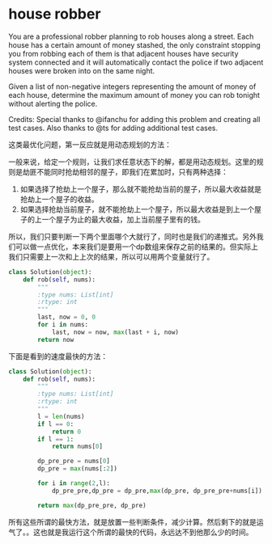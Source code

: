 # house robber

You are a professional robber planning to rob houses along a street. Each house has a certain amount of money stashed, the only constraint stopping you from robbing each of them is that adjacent houses have security system connected and it will automatically contact the police if two adjacent houses were broken into on the same night.

Given a list of non-negative integers representing the amount of money of each house, determine the maximum amount of money you can rob tonight without alerting the police.

Credits:
Special thanks to @ifanchu for adding this problem and creating all test cases. Also thanks to @ts for adding additional test cases.

这类最优化问题，第一反应就是用动态规划的方法：

一般来说，给定一个规则，让我们求任意状态下的解，都是用动态规划。这里的规则是劫匪不能同时抢劫相邻的屋子，即我们在累加时，只有两种选择：

1. 如果选择了抢劫上一个屋子，那么就不能抢劫当前的屋子，所以最大收益就是抢劫上一个屋子的收益。
2. 如果选择抢劫当前屋子，就不能抢劫上一个屋子，所以最大收益是到上一个屋子的上一个屋子为止的最大收益，加上当前屋子里有的钱。

所以，我们只要判断一下两个里面哪个大就行了，同时也是我们的递推式。另外我们可以做一点优化，本来我们是要用一个dp数组来保存之前的结果的。但实际上我们只需要上一次和上上次的结果，所以可以用两个变量就行了。


```python
class Solution(object):
    def rob(self, nums):
        """
        :type nums: List[int]
        :rtype: int
        """
        last, now = 0, 0
        for i in nums:
            last, now = now, max(last + i, now)
        return now

```

下面是看到的速度最快的方法：

```python
class Solution(object):
    def rob(self, nums):
        """
        :type nums: List[int]
        :rtype: int
        """
        l = len(nums)
        if l == 0:
            return 0
        if l == 1:
            return nums[0]

        dp_pre_pre = nums[0]
        dp_pre = max(nums[:2])

        for i in range(2,l):
            dp_pre_pre,dp_pre = dp_pre,max(dp_pre, dp_pre_pre+nums[i])

        return max(dp_pre_pre, dp_pre)
```

所有这些所谓的最快方法，就是放置一些判断条件，减少计算。然后剩下的就是运气了。。这也就是我运行这个所谓的最快的代码，永远达不到他那么少的时间。
